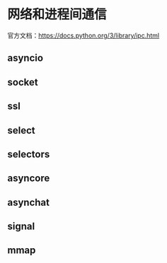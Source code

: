 # 网络和进程间通信

官方文档：https://docs.python.org/3/library/ipc.html

## asyncio


## socket


## ssl


## select


## selectors


## asyncore


## asynchat


## signal


## mmap

